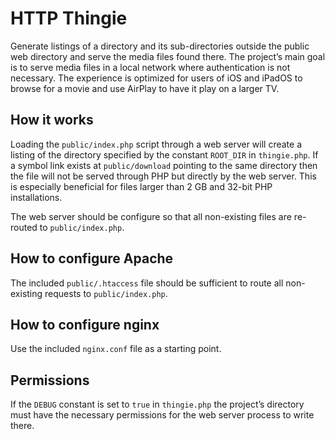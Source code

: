 # HTTP Thingie

Generate listings of a directory and its sub-directories outside the public web directory and serve the media files found there. The project’s main goal is to serve media files in a local network where authentication is not necessary. The experience is optimized for users of iOS and iPadOS to browse for a movie and use AirPlay to have it play on a larger TV.

## How it works

Loading the `public/index.php` script through a web server will create a listing of the directory specified by the constant `ROOT_DIR` in `thingie.php`. If a symbol link exists at `public/download` pointing to the same directory then the file will not be served through PHP but directly by the web server. This is especially beneficial for files larger than 2 GB and 32-bit PHP installations.

The web server should be configure so that all non-existing files are re-routed to `public/index.php`.

## How to configure Apache

The included `public/.htaccess` file should be sufficient to route all non-existing requests to `public/index.php`.

## How to configure nginx

Use the included `nginx.conf` file as a starting point.

## Permissions

If the `DEBUG` constant is set to `true` in `thingie.php` the project’s directory must have the necessary permissions for the web server process to write there.